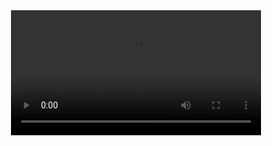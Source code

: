 



<div align="center">
  <video src="ttps://github.com/user-attachments/assets/57c4f46d-0c67-4ccc-9fed-7dae60614ff9" width="400" />
</div>


